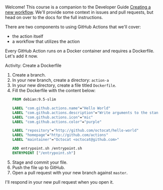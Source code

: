 Welcome! This course is a companion to the Developer Guide [Creating a new workflow](https://developer.github.com/actions/creating-workflows/creating-a-new-workflow/). We'll provide some context in issues and pull requests, but head on over to the docs for the full instructions.

There are two components to using GitHub Actions that we'll cover:
- the action itself
- a workflow that utilizes the action

Every GitHub Action runs on a Docker container and requires a Dockerfile. Let's add it now. 

Activity: Create a Dockerfile

1. Create a branch.
1. In your new branch, create a directory: `action-a`
1. In your new directory, create a file titled `Dockerfile`.
1. Fill the Dockerfile with the content below:
    ```Dockerfile
    FROM debian:9.5-slim

    LABEL "com.github.actions.name"="Hello World"
    LABEL "com.github.actions.description"="Write arguments to the standard output"
    LABEL "com.github.actions.icon"="mic"
    LABEL "com.github.actions.color"="purple"

    LABEL "repository"="http://github.com/octocat/hello-world"
    LABEL "homepage"="http://github.com/actions"
    LABEL "maintainer"="Octocat <octocat@github.com>"

    ADD entrypoint.sh /entrypoint.sh
    ENTRYPOINT ["/entrypoint.sh"]
    ```
1. Stage and commit your file.
1. Push the file up to GitHub.
1. Open a pull request with your new branch against `master`.

I'll respond in your new pull request when you open it.